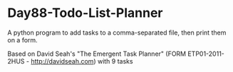 # Day88-Todo-List-Planner

A python program to add tasks to a comma-separated file, then print them on a form.

Based on David Seah's "The Emergent Task Planner" (FORM ETP01-2011-2HUS - http://davidseah.com) with 9 tasks
